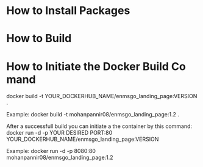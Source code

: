 # How to Install Packages


# How to Build



# How to Initiate the Docker Build Co mand

docker build -t YOUR_DOCKERHUB_NAME/enmsgo_landing_page:VERSION .

Example:
docker build -t mohanpannir08/enmsgo_landing_page:1.2 .


After a successfull build you can initiate a the container by this command:
docker run -d -p YOUR DESIRED PORT:80 YOUR_DOCKERHUB_NAME/enmsgo_landing_page:VERSION

Example:
docker run -d -p 8080:80 mohanpannir08/enmsgo_landing_page:1.2